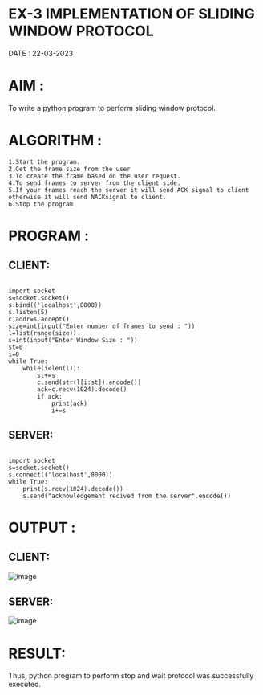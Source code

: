 # EX-3  IMPLEMENTATION OF SLIDING WINDOW PROTOCOL
DATE : 22-03-2023

# AIM :
To write a python program to perform sliding window protocol.

# ALGORITHM :
```
1.Start the program.
2.Get the frame size from the user
3.To create the frame based on the user request.
4.To send frames to server from the client side.
5.If your frames reach the server it will send ACK signal to client otherwise it will send NACKsignal to client.
6.Stop the program
```
# PROGRAM :
## CLIENT:
```

import socket
s=socket.socket()
s.bind(('localhost',8000))
s.listen(5)
c,addr=s.accept()
size=int(input("Enter number of frames to send : "))
l=list(range(size))
s=int(input("Enter Window Size : "))
st=0
i=0
while True:
    while(i<len(l)):
        st+=s
        c.send(str(l[i:st]).encode())
        ack=c.recv(1024).decode()
        if ack:
            print(ack)
            i+=s
```
## SERVER:
```

import socket
s=socket.socket()
s.connect(('localhost',8000))
while True:
    print(s.recv(1024).decode())
    s.send("acknowledgement recived from the server".encode())
```
# OUTPUT :
## CLIENT:
![image](https://github.com/harinidq/EX-3/assets/113497680/ff96a9dc-8388-4178-b083-ea1bb5524580)


## SERVER:
![image](https://github.com/harinidq/EX-3/assets/113497680/08d3070b-3824-472b-a6e4-822741685657)


# RESULT:
Thus, python program to perform stop and wait protocol was successfully executed.
